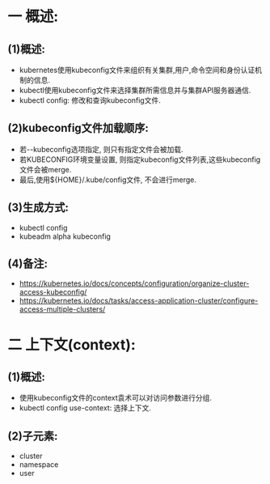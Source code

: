 # 一 概述:
## (1)概述:
- kubernetes使用kubeconfig文件来组织有关集群,用户,命令空间和身份认证机制的信息.
- kubectl使用kubeconfig文件来选择集群所需信息并与集群API服务器通信.
- kubectl config: 修改和查询kubeconfig文件.

## (2)kubeconfig文件加载顺序:
- 若--kubeconfig选项指定, 则只有指定文件会被加载.
- 若KUBECONFIG环境变量设置, 则指定kubeconfig文件列表,这些kubeconfig文件会被merge.
- 最后,使用${HOME}/.kube/config文件, 不会进行merge.

## (3)生成方式:
- kubectl config
- kubeadm alpha kubeconfig

## (4)备注:
- https://kubernetes.io/docs/concepts/configuration/organize-cluster-access-kubeconfig/
- https://kubernetes.io/docs/tasks/access-application-cluster/configure-access-multiple-clusters/

# 二 上下文(context):
## (1)概述:
- 使用kubeconfig文件的context袁术可以对访问参数进行分组.
- kubectl config use-context: 选择上下文.

## (2)子元素:
- cluster
- namespace
- user

